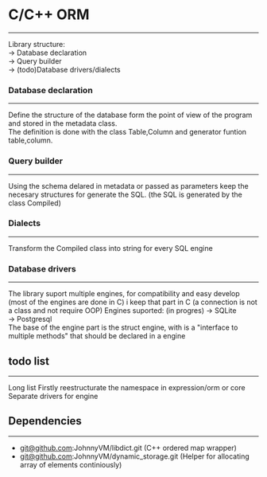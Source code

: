 # C/C++ ORM
---
Library structure:<br>
-> Database declaration<br>
-> Query builder<br>
-> (todo)Database drivers/dialects

### Database declaration
---
Define the structure of the database form the point of view of the program and stored in the metadata class.<br>
The definition is done with the class Table,Column and generator funtion table,column.

### Query builder
---
Using the schema delared in metadata or passed as parameters
keep the necesary structures for generate the SQL.
(the SQL is generated by the class Compiled)

### Dialects
---
Transform the Compiled class into string for every SQL engine

### Database drivers
---
The library suport multiple engines, for compatibility and easy develop (most of the engines are done in C)
i keep that part in C (a connection is not a class and not require OOP)
Engines suported: (in progres)
-> SQLite<br>
-> Postgresql<br>
The base of the engine part is the struct engine, with is a "interface to multiple methods" that should be declared in a engine

## todo list
---
Long list
Firstly reestructurate the namespace in expression/orm or core
Separate drivers for engine

## Dependencies
---
- git@github.com:JohnnyVM/libdict.git (C++ ordered map wrapper)
- git@github.com:JohnnyVM/dynamic_storage.git (Helper for allocating array of elements continiously)
